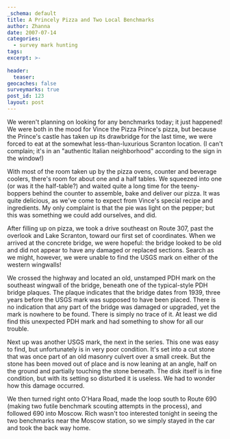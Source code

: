 ```yaml
---
_schema: default
title: A Princely Pizza and Two Local Benchmarks
author: Zhanna
date: 2007-07-14
categories:
  - survey mark hunting
tags:
excerpt: >- 
  
header:
  teaser:
geocaches: false
surveymarks: true
post_id: 123
layout: post         
---
```


We weren't planning on looking for any benchmarks today; it just happened!  We were both in the mood for Vince the Pizza Prince's pizza, but because the Prince's castle has taken up its drawbridge for the last time, we were forced to eat at the somewhat less-than-luxurious Scranton location.  (I can't complain; it's in an "authentic Italian neighborhood" according to the sign in the window!)  

With most of the room taken up by the pizza ovens, counter and beverage coolers, there's room for about one and a half tables.  We squeezed into one (or was it the half-table?) and waited quite a long time for the teeny-boppers behind the counter to assemble, bake and deliver our pizza.  It was quite delicious, as we've come to expect from Vince's special recipe and ingredients.  My only complaint is that the pie was light on the pepper; but this was something we could add ourselves, and did.

After filling up on pizza, we took a drive southeast on Route 307, past the overlook and Lake Scranton, toward our first set of coordinates.  When we arrived at the concrete bridge, we were hopeful: the bridge looked to be old and did not appear to have any damaged or replaced sections.  Search as we might, however, we were unable to find the USGS mark on either of the western wingwalls!  

We crossed the highway and located an old, unstamped PDH mark on the southeast wingwall of the bridge, beneath one of the typical-style PDH bridge plaques.  The plaque indicates that the bridge dates from 1939, three years before the USGS mark was supposed to have been placed.  There is no indication that any part of the bridge was damaged or upgraded, yet the mark is nowhere to be found.  There is simply no trace of it.  At least we did find this unexpected PDH mark and had something to show for all our trouble.

Next up was another USGS mark, the next in the series.  This one was easy to find, but unfortunately is in very poor condition.  It's set into a cut stone that was once part of an old masonry culvert over a small creek.  But the stone has been moved out of place and is now leaning at an angle, half on the ground and partially touching the stone beneath.  The disk itself is in fine condition, but with its setting so disturbed it is useless.  We had to wonder how this damage occurred.

We then turned right onto O'Hara Road, made the loop south to Route 690 (making two futile benchmark scouting attempts in the process), and followed 690 into Moscow.  Rich wasn't too interested tonight in seeing the two benchmarks near the Moscow station, so we simply stayed in the car and took the back way home.

